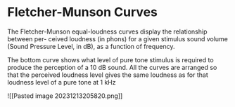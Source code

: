 # Fletcher-Munson Curves

The Fletcher-Munson equal-loudness curves display the relationship between per- ceived loudness (in phons) for a given stimulus sound volume (Sound Pressure Level, in dB), as a function of frequency.

The bottom curve shows what level of pure tone stimulus is required to produce the perception of a 10 dB sound. All the curves are arranged so that the perceived loudness level gives the same loudness as for that loudness level of a pure tone at 1 kHz

![[Pasted image 20231213205820.png]]